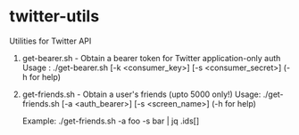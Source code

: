 # twitter-utils
Utilities for Twitter API

 1. get-bearer.sh - Obtain a bearer token for Twitter application-only auth
    Usage : 
     ./get-bearer.sh [-k <consumer_key>] [-s <consumer_secret>] (-h for help)

 2. get-friends.sh - Obtain a user's friends (upto 5000 only!)
    Usage: 
     ./get-friends.sh [-a <auth_bearer>] [-s <screen_name>] (-h for help)

    Example:
     ./get-friends.sh -a foo -s bar | jq .ids[]
